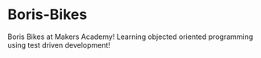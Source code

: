 Boris-Bikes
===========

Boris Bikes at Makers Academy! Learning objected oriented programming using test driven development!
